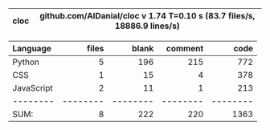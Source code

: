 cloc|github.com/AlDanial/cloc v 1.74  T=0.10 s (83.7 files/s, 18886.9 lines/s)
--- | ---

Language|files|blank|comment|code
:-------|-------:|-------:|-------:|-------:
Python|5|196|215|772
CSS|1|15|4|378
JavaScript|2|11|1|213
--------|--------|--------|--------|--------
SUM:|8|222|220|1363
